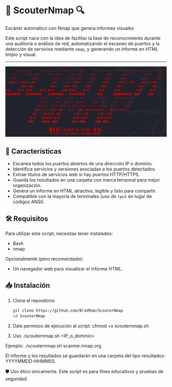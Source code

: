# 🔎 ScouterNmap 🔍  
Escáner automático con Nmap que genera informes visuales

Este script nace con la idea de facilitar la fase de reconocimiento durante una auditoría o análisis de red, automatizando el escaneo de puertos y la detección de servicios mediante `nmap`, y generando un informe en HTML limpio y visual.

---

![Captura](1.png)

## 🚀 Características

- Escanea todos los puertos abiertos de una dirección IP o dominio.
- Identifica servicios y versiones asociadas a los puertos detectados.
- Extrae títulos de servicios web si hay puertos HTTP/HTTPS.
- Guarda los resultados en una carpeta con marca temporal para mejor organización.
- Genera un informe en HTML atractivo, legible y listo para compartir.
- Compatible con la mayoría de terminales (uso de `tput` en lugar de códigos ANSI).

## 🛠️ Requisitos

Para utilizar este script, necesitas tener instalados:

- Bash
- nmap

Opcionalmente (pero recomendado):

- Un navegador web para visualizar el informe HTML.

## 📥 Instalación

1. Clona el repositorio:

   ```bash
   git clone https://github.com/BraVRom/ScouterNmap
   cd ScouterNmap

2. Dale permisos de ejecución al script:
chmod +x scouternmap.sh

3. Uso
./scouternmap.sh <IP_o_dominio>

Ejemplo: ./scouternmap.sh scanme.nmap.org

El informe y los resultados se guardarán en una carpeta del tipo resultados-YYYYMMDD-HHMMSS.

🛡️ Uso ético únicamente. Este script es para fines educativos y pruebas de seguridad.
